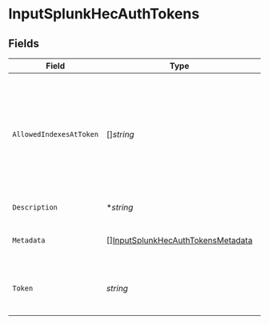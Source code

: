 # InputSplunkHecAuthTokens


## Fields

| Field                                                                                                                                    | Type                                                                                                                                     | Required                                                                                                                                 | Description                                                                                                                              |
| ---------------------------------------------------------------------------------------------------------------------------------------- | ---------------------------------------------------------------------------------------------------------------------------------------- | ---------------------------------------------------------------------------------------------------------------------------------------- | ---------------------------------------------------------------------------------------------------------------------------------------- |
| `AllowedIndexesAtToken`                                                                                                                  | []*string*                                                                                                                               | :heavy_minus_sign:                                                                                                                       | Enter the values you want to allow in the HEC event index field at the token level. Supports wildcards. To skip validation, leave blank. |
| `Description`                                                                                                                            | **string*                                                                                                                                | :heavy_minus_sign:                                                                                                                       | Optional token description                                                                                                               |
| `Metadata`                                                                                                                               | [][InputSplunkHecAuthTokensMetadata](../../models/shared/inputsplunkhecauthtokensmetadata.md)                                            | :heavy_minus_sign:                                                                                                                       | Fields to add to events referencing this token.                                                                                          |
| `Token`                                                                                                                                  | *string*                                                                                                                                 | :heavy_check_mark:                                                                                                                       | Shared secret to be provided by any client (Authorization: <token>).                                                                     |